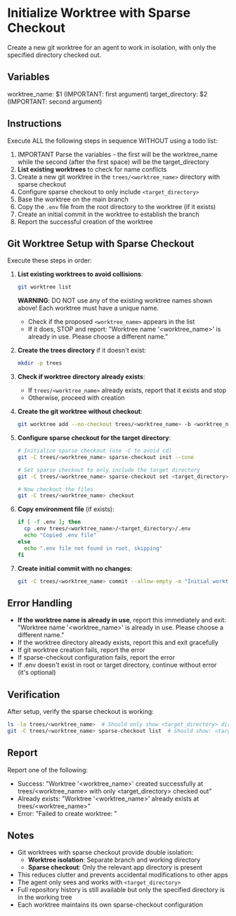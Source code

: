 # Initialize Worktree with Sparse Checkout

Create a new git worktree for an agent to work in isolation, with only the specified directory checked out.

## Variables

worktree_name: $1 (IMPORTANT: first argument)
target_directory: $2 (IMPORTANT: second argument)

## Instructions

Execute ALL the following steps in sequence WITHOUT using a todo list:

1. IMPORTANT Parse the variables - the first will be the worktree_name while the second (after the first space) will be the target_directory
2. **List existing worktrees** to check for name conflicts
3. Create a new git worktree in the `trees/<worktree_name>` directory with sparse checkout
4. Configure sparse checkout to only include `<target_directory>`
5. Base the worktree on the main branch
6. Copy the `.env` file from the root directory to the worktree (if it exists)
7. Create an initial commit in the worktree to establish the branch
8. Report the successful creation of the worktree

## Git Worktree Setup with Sparse Checkout

Execute these steps in order:

1. **List existing worktrees to avoid collisions**:

   ```bash
   git worktree list
   ```

   **WARNING**: DO NOT use any of the existing worktree names shown above! Each worktree must have a unique name.

   - Check if the proposed `<worktree_name>` appears in the list
   - If it does, STOP and report: "Worktree name '<worktree_name>' is already in use. Please choose a different name."

2. **Create the trees directory** if it doesn't exist:

   ```bash
   mkdir -p trees
   ```

3. **Check if worktree directory already exists**:

   - If `trees/<worktree_name>` already exists, report that it exists and stop
   - Otherwise, proceed with creation

4. **Create the git worktree without checkout**:

   ```bash
   git worktree add --no-checkout trees/<worktree_name> -b <worktree_name>
   ```

5. **Configure sparse checkout for the target directory**:

   ```bash
   # Initialize sparse checkout (use -C to avoid cd)
   git -C trees/<worktree_name> sparse-checkout init --cone

   # Set sparse checkout to only include the target directory
   git -C trees/<worktree_name> sparse-checkout set <target_directory>

   # Now checkout the files
   git -C trees/<worktree_name> checkout
   ```

6. **Copy environment file** (if exists):

   ```bash
   if [ -f .env ]; then
     cp .env trees/<worktree_name>/<target_directory>/.env
     echo "Copied .env file"
   else
     echo ".env file not found in root, skipping"
   fi
   ```

7. **Create initial commit with no changes**:

   ```bash
   git -C trees/<worktree_name> commit --allow-empty -m "Initial worktree setup for <worktree_name> with sparse checkout of <target_directory>"
   ```

## Error Handling

- **If the worktree name is already in use**, report this immediately and exit: "Worktree name '<worktree_name>' is already in use. Please choose a different name."
- If the worktree directory already exists, report this and exit gracefully
- If git worktree creation fails, report the error
- If sparse-checkout configuration fails, report the error
- If .env doesn't exist in root or target directory, continue without error (it's optional)

## Verification

After setup, verify the sparse checkout is working:

```bash
ls -la trees/<worktree_name>  # Should only show <target_directory> directory (plus .git)
git -C trees/<worktree_name> sparse-checkout list  # Should show: <target_directory>
```

## Report

Report one of the following:

- Success: "Worktree '<worktree_name>' created successfully at trees/<worktree_name> with only <target_directory> checked out"
- Already exists: "Worktree '<worktree_name>' already exists at trees/<worktree_name>"
- Error: "Failed to create worktree: <error message>"

## Notes

- Git worktrees with sparse checkout provide double isolation:
  - **Worktree isolation**: Separate branch and working directory
  - **Sparse checkout**: Only the relevant app directory is present
- This reduces clutter and prevents accidental modifications to other apps
- The agent only sees and works with `<target_directory>`
- Full repository history is still available but only the specified directory is in the working tree
- Each worktree maintains its own sparse-checkout configuration
